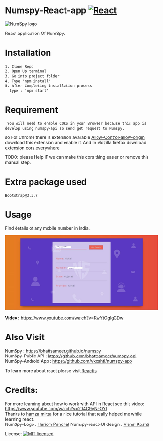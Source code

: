 # Numspy-React-app [![React](https://img.shields.io/badge/Made%20with-React-blue.svg)](https://reactjs.org/) 

<img src="https://github.com/bhattsameer/numspy/blob/master/logo.png" alt="NumSpy logo" width="150px" height="150px"/>

React application Of NumSpy.

# Installation
```
1. Clone Repo
2. Open Up terminal
3. Go into project folder
4. Type 'npm install'
5. After Completing installation process
  type : 'npm start'
```

# Requirement
```
 You will need to enable CORS in your Browser because this app is develop using numspy-api so send get request to Numspy.
```
so For Chrome there is extension available [Allow-Control-allow-origin](https://chrome.google.com/webstore/detail/allow-control-allow-origi/nlfbmbojpeacfghkpbjhddihlkkiljbi) </br>
download this extension and enable it.
And In Mozilla firefox download extension [cors everywhere](https://addons.mozilla.org/en-US/firefox/addon/cors-everywhere/)

TODO: please Help iF we can make this cors thing easier or remove this manual step.

# Extra package used
```
Bootstrap@3.3.7
```

# Usage

Find details of any mobile number in India.

![ScreenShot](https://github.com/bhattsameer/numspy-react-app/blob/master/ScreenShots/1.jpg)

<b>Video :</b> https://www.youtube.com/watch?v=RwYtOgIgCDw

# Also Visit

NumSpy : https://bhattsameer.github.io/numspy </br>
NumSpy-Public API  : https://github.com/bhattsameer/numspy-api </br>
NumSpy-Android App : https://github.com/vkoshti/numspy-app </br>

To learn more about react please visit [Reactjs](https://reactjs.org/)

# Credits:

For more learning about how to work with API in React see this video: https://www.youtube.com/watch?v=204C9yNeOYI </br>
Thanks to [hamza mirza](https://github.com/hamza-mirza) for a nice tutorial that really helped me while learning react. </br>
NumSpy-Logo : [Hariom Panchal](https://github.com/Hariompanchal)
Numspy-react-UI design : [Vishal Koshti](https://github.com/vkoshti)


License: [![MIT licensed](https://img.shields.io/badge/license-MIT-blue.svg)](https://raw.githubusercontent.com/vkoshti/NumSpy/master/LICENSE)
